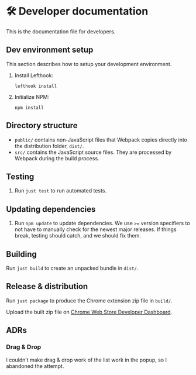 # 🛠️ Developer documentation

This is the documentation file for developers.

## Dev environment setup

This section describes how to setup your development environment.

1. Install Lefthook:

    ```shell
    lefthook install
    ```

1. Initialize NPM:

    ```shell
    npm install
    ```

## Directory structure

- `public/` contains non-JavaScript files that Webpack copies directly into the
  distribution folder, `dist/`.
- `src/` contains the JavaScript source files. They are processed by Webpack
  during the build process.

## Testing

1. Run `just test` to run automated tests.

## Updating dependencies

1. Run `npm update` to update dependencies. We use `>=` version specifiers to
   not have to manually check for the newest major releases. If things break,
   testing should catch, and we should fix them.

## Building

Run `just build` to create an unpacked bundle in `dist/`.

## Release & distribution

Run `just package` to produce the Chrome extension zip file in `build/`.

Upload the built zip file on
[Chrome Web Store Developer Dashboard](https://chrome.google.com/webstore/devconsole).

## ADRs

### Drag & Drop

I couldn’t make drag & drop work of the list work in the popup, so I abandoned
the attempt.
